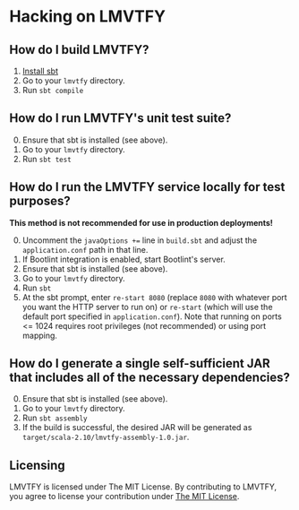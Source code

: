 Hacking on LMVTFY
=================
## How do I build LMVTFY?
1. [Install sbt](http://www.scala-sbt.org/download.html)
2. Go to your `lmvtfy` directory.
3. Run `sbt compile`

## How do I run LMVTFY's unit test suite?
0. Ensure that sbt is installed (see above).
1. Go to your `lmvtfy` directory.
2. Run `sbt test`

## How do I run the LMVTFY service locally for test purposes?
**This method is not recommended for use in production deployments!**

0. Uncomment the `javaOptions +=` line in `build.sbt` and adjust the `application.conf` path in that line.
1. If Bootlint integration is enabled, start Bootlint's server.
2. Ensure that sbt is installed (see above).
3. Go to your `lmvtfy` directory.
4. Run `sbt`
5. At the sbt prompt, enter `re-start 8080` (replace `8080` with whatever port you want the HTTP server to run on) or `re-start` (which will use the default port specified in `application.conf`). Note that running on ports <= 1024 requires root privileges (not recommended) or using port mapping.

## How do I generate a single self-sufficient JAR that includes all of the necessary dependencies?
0. Ensure that sbt is installed (see above).
1. Go to your `lmvtfy` directory.
2. Run `sbt assembly`
3. If the build is successful, the desired JAR will be generated as `target/scala-2.10/lmvtfy-assembly-1.0.jar`.

## Licensing
LMVTFY is licensed under The MIT License. By contributing to LMVTFY, you agree to license your contribution under [The MIT License](https://github.com/cvrebert/lmvtfy/blob/master/LICENSE.txt).
